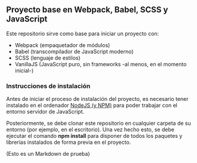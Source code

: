 ## Proyecto base en Webpack, Babel, SCSS y JavaScript ##

Este repositorio sirve como base para iniciar un proyecto con:
- Webpack (empaquetador de módulos)
- Babel (transcompilador de JavaScript moderno)
- SCSS (lenguaje de estilos)
- VanillaJS (JavaScript puro, sin frameworks -al menos, en el momento inicial-)

### Instrucciones de instalación ###

Antes de iniciar el proceso de instalación del proyecto, es necesario tener instalado en el ordenador [NodeJS (y NPM)](https://nodejs.org/es/) para poder trabajar con el entorno servidor de JavaScript.

Posteriormente, se debe clonar este repositorio en cualquier carpeta de su entorno (por ejemplo, en el escritorio). Una vez hecho esto, se debe ejecutar el comando **npm install** para disponer de todos los paquetes y librerías instalados de forma previa en el proyecto.

(Esto es un Markdown de prueba)